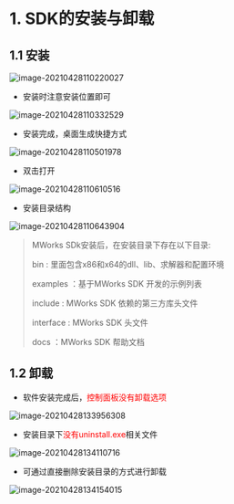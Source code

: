# 1. SDK的安装与卸载




## 1.1 安装



![image-20210428110220027](https://tangxing-markdown-pic.oss-cn-shenzhen.aliyuncs.com/images/20210428110220.png)



* 安装时注意安装位置即可

![image-20210428110332529](https://tangxing-markdown-pic.oss-cn-shenzhen.aliyuncs.com/images/20210428110332.png)

* 安装完成，桌面生成快捷方式

![image-20210428110501978](https://tangxing-markdown-pic.oss-cn-shenzhen.aliyuncs.com/images/20210428110502.png)

* 双击打开

![image-20210428110610516](https://tangxing-markdown-pic.oss-cn-shenzhen.aliyuncs.com/images/20210428110610.png)

* 安装目录结构

![image-20210428110643904](https://tangxing-markdown-pic.oss-cn-shenzhen.aliyuncs.com/images/20210428110643.png)

> MWorks SDk安装后，在安装目录下存在以下目录:
>
> bin : 里面包含x86和x64的dll、lib、求解器和配置环境
>
> examples ：基于MWorks SDK 开发的示例列表
>
> include : MWorks SDK 依赖的第三方库头文件
>
> interface : MWorks SDK 头文件
>
> docs ：MWorks SDK 帮助文档


## 1.2 卸载

* 软件安装完成后，<font color=red>控制面板没有卸载选项</font>

![image-20210428133956308](https://tangxing-markdown-pic.oss-cn-shenzhen.aliyuncs.com/images/20210428133956.png)

* 安装目录下<font color=red>没有uninstall.exe</font>相关文件

![image-20210428134110716](https://tangxing-markdown-pic.oss-cn-shenzhen.aliyuncs.com/images/20210428134110.png)

* 可通过直接删除安装目录的方式进行卸载

![image-20210428134154015](https://tangxing-markdown-pic.oss-cn-shenzhen.aliyuncs.com/images/20210428134154.png)